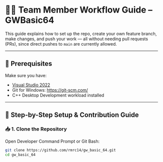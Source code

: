 # 👨‍💻 Team Member Workflow Guide – GWBasic64

This guide explains how to set up the repo, create your own feature branch, make changes, and push your work — all without needing pull requests (PRs), since direct pushes to `main` are currently allowed.

---

## 🔧 Prerequisites

Make sure you have:
- [Visual Studio 2022](https://visualstudio.microsoft.com/)
- Git for Windows: https://git-scm.com/
- C++ Desktop Development workload installed

---

## 🧭 Step-by-Step Setup & Contribution Guide

### 📥 1. Clone the Repository

Open Developer Command Prompt or Git Bash:

```bash
git clone https://github.com/rmrc14/gw_basic_64.git
cd gw_basic_64
